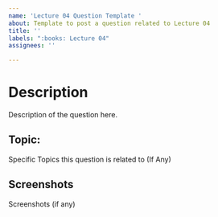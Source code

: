 ```yaml
---
name: 'Lecture 04 Question Template '
about: Template to post a question related to Lecture 04
title: ''
labels: ":books: Lecture 04"
assignees: ''

---
```


# Description

Description of the question here.

## Topic:

Specific Topics this question is related to (If Any)

## Screenshots

Screenshots (if any)
